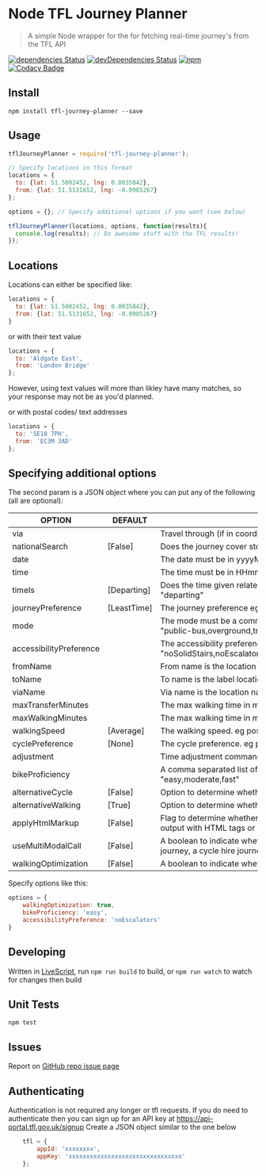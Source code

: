 # Node TFL Journey Planner
> A simple Node wrapper for the for fetching real-time journey's from the TFL API


[![dependencies Status](https://david-dm.org/lissy93/node-tfl-journey-planner/status.svg)](https://david-dm.org/lissy93/node-tfl-journey-planner)
[![devDependencies Status](https://david-dm.org/lissy93/node-tfl-journey-planner/dev-status.svg)](https://david-dm.org/lissy93/node-tfl-journey-planner?type=dev)
[![npm](https://img.shields.io/npm/dy/localeval.svg)](https://www.npmjs.com/package/tfl-journey-planner)
[![Codacy Badge](https://api.codacy.com/project/badge/Grade/ddd831ad67604707844a57c4f153c5be)](https://www.codacy.com/app/lissy93/node-tfl-journey-planner?utm_source=github.com&amp;utm_medium=referral&amp;utm_content=Lissy93/node-tfl-journey-planner&amp;utm_campaign=Badge_Grade)



## Install
```
npm install tfl-journey-planner --save
```

## Usage
```javascript
tflJourneyPlanner = require('tfl-journey-planner');

// Specify locations in this format
locations = {
  to: {lat: 51.5002452, lng: 0.0035842},
  from: {lat: 51.5131652, lng: -0.0905267}
};

options = {}; // Specify additional options if you want (see below)

tflJourneyPlanner(locations, options, function(results){
  console.log(results); // Do awesome stuff with the TFL results!
});
```

## Locations
Locations can either be specified like:
```javascript
locations = {
  to: {lat: 51.5002452, lng: 0.0035842},
  from: {lat: 51.5131652, lng: -0.0905267}
}
```

or with their text value
```javascript
locations = {
  to: 'Aldgate East',
  from: 'London Bridge'
};
```
However, using text values will more than likley have many matches, so your response may not be as you'd planned.


or with postal codes/ text addresses
```javascript
locations = {
  to: 'SE18 7PH',
  from: 'EC3M 3AD'
};
```

## Specifying additional options
The second param is a JSON object where you can put any of the following (all are optional):


| OPTION                  | DEFAULT     | EXPLINATION                                                                                                                                                               |
|-------------------------|-------------|---------------------------------------------------------------------------------------------------------------------------------------------------------------------------|
| via                     |             | Travel through (if in coordinate format then must be "longitude,latitude")                                                                                      |
| nationalSearch          | [False]     | Does the journey cover stops outside London? eg. "nationalSearch=true"                                                                                          |
| date                    |             | The date must be in yyyyMMdd format                                                                                                                             |
| time                    |             | The time must be in HHmm format                                                                                                                                 |
| timeIs                  | [Departing] | Does the time given relate to arrival or leaving time? Possible options: "departing" | "arriving"                                                               |
| journeyPreference       | [LeastTime] | The journey preference eg possible options: "leastinterchange" | "leasttime" | "leastwalking"                                                                   |
| mode                    |             | The mode must be a comma separated list of modes. eg possible options: "public-bus,overground,train,tube,coach,dlr,cablecar,tram,river,walking,cycle"           |
| accessibilityPreference |             | The accessibility preference must be a comma separated list eg. "noSolidStairs,noEscalators,noElevators,stepFreeToVehicle,stepFreeToPlatform"                   |
| fromName                |             | From name is the location name associated with a from coordinate                                                                                                |
| toName                  |             | To name is the label location associated with a to coordinate                                                                                                   |
| viaName                 |             | Via name is the location name associated with a via coordinate.                                                                                                 |
| maxTransferMinutes      |             | The max walking time in minutes for transfer eg. "120"                                                                                                          |
| maxWalkingMinutes       |             | The max walking time in minutes for journeys eg. "120"                                                                                                          |
| walkingSpeed            | [Average]   | The walking speed. eg possible options: "slow" | "average" | "fast".                                                                                            |
| cyclePreference         | [None]      | The cycle preference. eg possible options: "allTheWay" | "leaveAtStation" | "takeOnTransport" | "cycleHire"                                                     |
| adjustment              |             | Time adjustment command. eg possible options: "TripFirst" | "TripLast"                                                                                          |
| bikeProficiency         |             | A comma separated list of cycling proficiency levels. eg possible options: "easy,moderate,fast"                                                                 |
| alternativeCycle        | [False]     | Option to determine whether to return alternative cycling journey                                                                                               |
| alternativeWalking      | [True]      | Option to determine whether to return alternative walking journey                                                                                               |
| applyHtmlMarkup         | [False]     | Flag to determine whether certain text (e.g. walking instructions) should be output with HTML tags or not.                                                      |
| useMultiModalCall       | [False]     | A boolean to indicate whether or not to return 3 public transport journeys, a bus journey, a cycle hire journey, a personal cycle journey and a walking journey |
| walkingOptimization     | [False]     | A boolean to indicate whether to optimize journeys using walking                                                                                                |



Specify options like this:
```javascript
options = {
    walkingOptimization: true,
    bikeProficiency: 'easy',
    accessibilityPreference: 'noEscalators'
}
```



## Developing
Written in [LiveScript](http://livescript.net/), run `npm run build` to build, or `npm run watch` to watch for changes then build



## Unit Tests
`npm test`



## Issues
Report on [GitHub repo issue page](https://github.com/Lissy93/node-tfl-journey-planner/issues)





## Authenticating
Authentication is not required any longer or tfl requests.
If you do need to authenticate then you can sign up for an API key at https://api-portal.tfl.gov.uk/signup
Create a JSON object similar to the one below

```javascript
    tfl = {
        appId: 'xxxxxxxx',
        appKey: 'xxxxxxxxxxxxxxxxxxxxxxxxxxxxxxxx'
    };
```

[TFL]:https://api-portal.tfl.gov.uk/signup
[@lissy_sykes]:http://twitter.com/lissy_sykes

